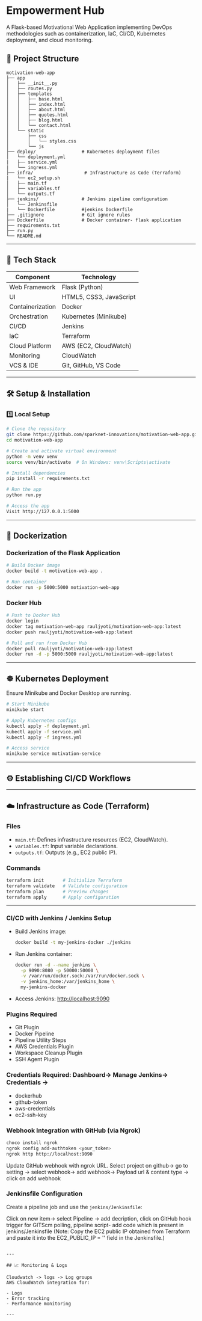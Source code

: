 # Empowerment Hub

A Flask-based Motivational Web Application implementing DevOps methodologies such as containerization, IaC, CI/CD, Kubernetes deployment, and cloud monitoring.

## 📁 Project Structure

```
motivation-web-app
├── app
│   ├── __init__.py
│   ├── routes.py
│   ├── templates
│   │   ├── base.html
│   │   ├── index.html
│   │   ├── about.html
│   │   ├── quotes.html
│   │   ├── blog.html
│   │   └── contact.html
│   └── static
│       ├── css
│       │   └── styles.css
│       └── js
├── deploy/                 # Kubernetes deployment files
│   └── deployment.yml
|   ├── service.yml
|   └── ingress.yml
├── infra/                   # Infrastructure as Code (Terraform)
|   └── ec2_setup.sh         
│   ├── main.tf
│   ├── variables.tf
│   └── outputs.tf
├── jenkins/                # Jenkins pipeline configuration
│   └── Jenkinsfile
|   └── Dockerfile          #jenkins Dockerfile
├── .gitignore              # Git ignore rules
├── Dockerfile              # Docker container- flask application
├── requirements.txt    
├── run.py
└── README.md
```


---

## 🧰 Tech Stack

| Component        | Technology       |
|------------------|------------------|
| Web Framework    | Flask (Python)   |
| UI               | HTML5, CSS3, JavaScript |
| Containerization | Docker           |
| Orchestration    | Kubernetes (Minikube) |
| CI/CD            | Jenkins          |
| IaC              | Terraform        |
| Cloud Platform   | AWS (EC2, CloudWatch) |
| Monitoring       | CloudWatch       |
| VCS & IDE        | Git, GitHub, VS Code |

---

## 🛠️ Setup & Installation

### 1️⃣ Local Setup

```bash
# Clone the repository
git clone https://github.com/sparknet-innovations/motivation-web-app.git
cd motivation-web-app

# Create and activate virtual environment
python -m venv venv
source venv/bin/activate  # On Windows: venv\Scripts\activate

# Install dependencies
pip install -r requirements.txt

# Run the app
python run.py

# Access the app
Visit http://127.0.0.1:5000
```

---

## 🐳 Dockerization

###  Dockerization of the Flask Application 

```bash
# Build Docker image
docker build -t motivation-web-app .

# Run container
docker run -p 5000:5000 motivation-web-app
```

### Docker Hub

```bash
# Push to Docker Hub
docker login
docker tag motivation-web-app rauljyoti/motivation-web-app:latest
docker push rauljyoti/motivation-web-app:latest

# Pull and run from Docker Hub
docker pull rauljyoti/motivation-web-app:latest
docker run -d -p 5000:5000 rauljyoti/motivation-web-app:latest
```

---

## ☸️ Kubernetes Deployment

Ensure Minikube and Docker Desktop are running.

```bash
# Start Minikube
minikube start

# Apply Kubernetes configs
kubectl apply -f deployment.yml
kubectl apply -f service.yml
kubectl apply -f ingress.yml

# Access service
minikube service motivation-service
```

---

## ⚙️  Establishing CI/CD Workflows 
---

## ☁️ Infrastructure as Code (Terraform)

### Files

- `main.tf`: Defines infrastructure resources (EC2, CloudWatch).
- `variables.tf`: Input variable declarations.
- `outputs.tf`: Outputs (e.g., EC2 public IP).

### Commands

```bash
terraform init       # Initialize Terraform
terraform validate   # Validate configuration
terraform plan       # Preview changes
terraform apply      # Apply configuration
```

---

### CI/CD with Jenkins / Jenkins Setup 

- Build Jenkins image:
  ```bash
  docker build -t my-jenkins-docker ./jenkins
  ```

- Run Jenkins container:
  ```bash
  docker run -d --name jenkins \
    -p 9090:8080 -p 50000:50000 \
    -v /var/run/docker.sock:/var/run/docker.sock \
    -v jenkins_home:/var/jenkins_home \
    my-jenkins-docker
  ```

- Access Jenkins: [http://localhost:9090](http://localhost:9090)

### Plugins Required

- Git Plugin
- Docker Pipeline
- Pipeline Utility Steps
- AWS Credentials Plugin
- Workspace Cleanup Plugin
- SSH Agent Plugin

### Credentials Required: Dashboard-> Manage Jenkins-> Credentials ->  

- dockerhub
- github-token
- aws-credentials
- ec2-ssh-key


### Webhook Integration with GitHub (via Ngrok)

```bash
choco install ngrok
ngrok config add-authtoken <your_token>
ngrok http http://localhost:9090
```

Update GitHub webhook with ngrok URL.
Select project on github-> go to setting -> select webhook-> add webhook->
Payload url & content type ->  click on add webhook 

### Jenkinsfile Configuration

Create a pipeline job and use the `jenkins/Jenkinsfile`:

Click on new item-> select Pipeline -> add decription, click on  GitHub hook trigger for GITScm polling, pipeline script- add code which is present in jenkins/Jenkinsfile (Note: Copy the EC2 public IP obtained from Terraform and paste it into the EC2_PUBLIC_IP = '' field in the Jenkinsfile.) 
```

---

## 📈 Monitoring & Logs

Cloudwatch -> logs -> Log groups
AWS CloudWatch integration for:

- Logs
- Error tracking
- Performance monitoring

---

